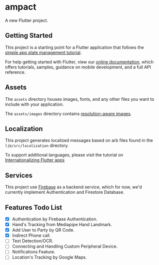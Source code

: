 # ampact

A new Flutter project.

## Getting Started

This project is a starting point for a Flutter application that follows the
[simple app state management
tutorial](https://flutter.dev/docs/development/data-and-backend/state-mgmt/simple).

For help getting started with Flutter, view our
[online documentation](https://flutter.dev/docs), which offers tutorials,
samples, guidance on mobile development, and a full API reference.

## Assets

The `assets` directory houses images, fonts, and any other files you want to
include with your application.

The `assets/images` directory contains [resolution-aware
images](https://flutter.dev/docs/development/ui/assets-and-images#resolution-aware).

## Localization

This project generates localized messages based on arb files found in
the `lib/src/localization` directory.

To support additional languages, please visit the tutorial on
[Internationalizing Flutter
apps](https://flutter.dev/docs/development/accessibility-and-localization/internationalization)

## Services

This project use [Firebase](https://firebase.google.com/) as a backend service,
which for now, we'd currently implement Authentication and Firestore Database.

## Features Todo List

- [x] Authentication by Firebase Authentication.
- [x] Hand's Tracking from Mediapipe Hand Landmark.
- [x] Add User to Party by QR Code.
- [x] Indirect Phone call.
- [ ] Text Detection/OCR.
- [ ] Connecting and Handling Custom Peripheral Device.
- [ ] Notifications Feature.
- [ ] Location's Tracking by Google Maps.